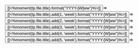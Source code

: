 <button class="date_button_today">[[<%moment(tp.file.title).format("YYYY-[W]ww")%>]]</button>=>
<button class="date_button_today">[[<%moment(tp.file.title).add(1, 'week').format("YYYY-[W]ww")%>]]</button>=>
<button class="date_button_today">[[<%moment(tp.file.title).add(2, 'week').format("YYYY-[W]ww")%>]]</button>=>
<button class="date_button_today">[[<%moment(tp.file.title).add(3, 'week').format("YYYY-[W]ww")%>]]</button>=>
<button class="date_button_today">[[<%moment(tp.file.title).add(4, 'week').format("YYYY-[W]ww")%>]]</button>=>
<button class="date_button_today">[[<%moment(tp.file.title).add(5, 'week').format("YYYY-[W]ww")%>]]</button>=>
